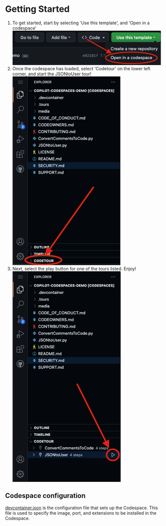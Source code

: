 # Getting Started

1. To get started, start by selecting 'Use this template', and 'Open in a codespace'
![Screenshot 2023-05-16 at 4 40 46 PM](../../images/screenshot1.png)
2. Once the codespace has loaded, select 'Codetour' on the lower left corner, and start the JSONtoUser tour!
![screenshot2](../../images/screenshot2.png)
3. Next, select the play button for one of the tours listed. Enjoy!
![screenshot3](../../images/screenshot3.png)

## Codespace configuration

[devcontainer.json](../../.devcontainer/devcontainer.json) is the configuration file that sets up the Codespace. This file is used to specify the image, port, and extensions to be installed in the Codespace.
